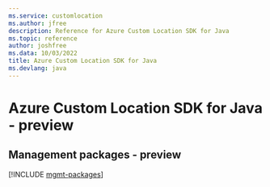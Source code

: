 ```yaml
---
ms.service: customlocation
ms.author: jfree
description: Reference for Azure Custom Location SDK for Java
ms.topic: reference
author: joshfree
ms.data: 10/03/2022
title: Azure Custom Location SDK for Java
ms.devlang: java
---
```

# Azure Custom Location SDK for Java - preview

## Management packages - preview
[!INCLUDE [mgmt-packages](custom-location-mgmt-index.md)]